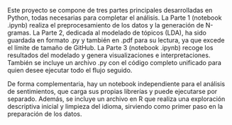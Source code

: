 Este proyecto se compone de tres partes principales desarrolladas en Python, todas necesarias para completar el análisis. La Parte 1 (notebook .ipynb) realiza el preprocesamiento de los datos y la generación de N-gramas. La Parte 2, dedicada al modelado de tópicos (LDA), ha sido guardada en formato .py y también en .pdf para su lectura, ya que excede el límite de tamaño de GitHub. La Parte 3 (notebook .ipynb) recoge los resultados del modelado y genera visualizaciones e interpretaciones. También se incluye un archivo .py con el código completo unificado para quien desee ejecutar todo el flujo seguido.

De forma complementaria, hay un notebook independiente para el análisis de sentimientos, que carga sus propias librerías y puede ejecutarse por separado. Además, se incluye un archivo en R que realiza una exploración descriptiva inicial y limpieza del idioma, sirviendo como primer paso en la preparación de los datos.
